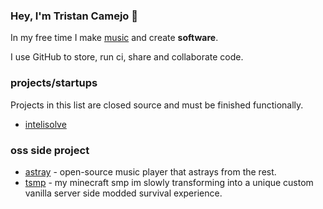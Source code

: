 ### Hey, I'm Tristan Camejo 👋

In my free time I make [music](https://album.link/au/i/1540445932) and create **software**.

I use GitHub to store, run ci, share and collaborate code.

### projects/startups

Projects in this list are closed source and must be finished functionally.

* [intelisolve](https://intelisolve.app)

### oss side project

* [astray](https://github.com/twisttaan/astray) - open-source music player that astrays from the rest.
* [tsmp](https://tristansmp.com) - my minecraft smp im slowly transforming into a unique custom vanilla server side modded survival experience.
